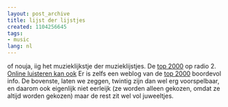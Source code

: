 ```yaml
---
layout: post_archive
title: lijst der lijstjes
created: 1104256645
tags:
- music
lang: nl
---
```

of nouja, iig het muzieklijkstje der muzieklijstjes. De [top 2000<a> op radio 2. <a href="http://top2000.radio2.nl/2004/site/page/luister_live">Online luisteren kan ook</a> Er is zelfs een  weblog van de <a href="http://top2000.web-log.nl/">top 2000</a> boordevol info. De bovenste, laten we zeggen, twintig zijn dan wel erg voorspelbaar, en daarom ook eigenlijk niet eerleijk (ze worden alleen gekozen, omdat ze altijd worden gekozen) maar de rest zit wel vol juweeltjes. </a>](http://top2000.radio2.nl/2004/site/page/lijst/0)
